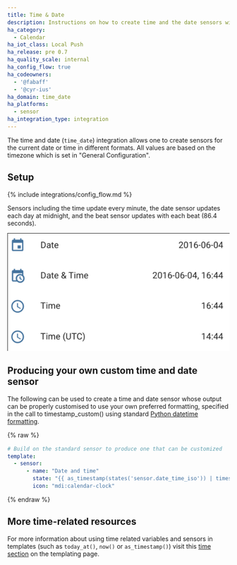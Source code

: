 ```yaml
---
title: Time & Date
description: Instructions on how to create time and the date sensors within Home Assistant.
ha_category:
  - Calendar
ha_iot_class: Local Push
ha_release: pre 0.7
ha_quality_scale: internal
ha_config_flow: true
ha_codeowners:
  - '@fabaff'
  - '@cyr-ius'
ha_domain: time_date
ha_platforms:
  - sensor
ha_integration_type: integration
---
```


The time and date (`time_date`) integration allows one to create sensors for the current date or time in different formats. All values are based on the timezone which is set in "General Configuration". 

## Setup

{% include integrations/config_flow.md %}


Sensors including the time update every minute, the date sensor updates each day at midnight, and the beat sensor updates with each beat (86.4 seconds).

<p class='img'>
  <img src='/images/screenshots/time_date.png' />
</p>

## Producing your own custom time and date sensor

The following can be used to create a time and date sensor whose output can be properly customised to use your own preferred formatting, specified in the call to timestamp_custom() using standard [Python datetime formatting](https://docs.python.org/3.8/library/datetime.html#strftime-and-strptime-behavior).

{% raw %}

```yaml
# Build on the standard sensor to produce one that can be customized    
template:
  - sensor:
      - name: "Date and time"
        state: "{{ as_timestamp(states('sensor.date_time_iso')) | timestamp_custom('%A %B %-d, %I:%M %p') }}"
        icon: "mdi:calendar-clock"
```

{% endraw %}

## More time-related resources

For more information about using time related variables and sensors in templates (such as `today_at()`, `now()` or `as_timestamp()`) visit this [time section](/docs/configuration/templating/#time) on the templating page.
